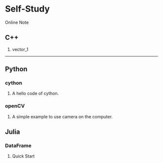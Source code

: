 # Self-Study
Online Note

## C++
  1. vector_1
* * *
## Python
### cython
  1. A hello code of cython.
### openCV
  1. A simple example to use camera on the computer.
## Julia
### DataFrame
  1. Quick Start

